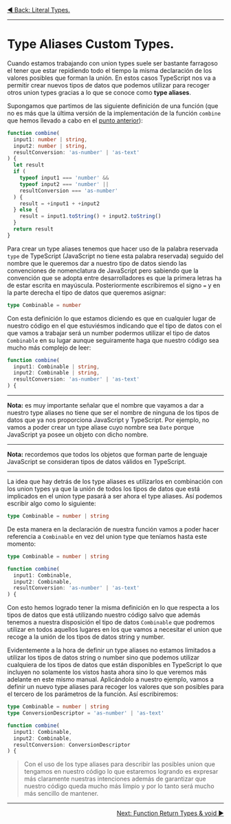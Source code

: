 <p align="left">
 <a href="02_12.md">◀ Back: Literal Types.</a>
</p>

---

# Type Aliases Custom Types.

Cuando estamos trabajando con union types suele ser bastante farragoso el tener que estar repidiendo todo el tiempo la misma declaración de los valores posibles que forman la unión. En estos casos TypeScript nos va a permitir crear nuevos tipos de datos que podemos utilizar para recoger otros union types gracias a lo que se conoce como **type aliases**. 

Supongamos que partimos de las siguiente definición de una función (que no es más que la última versión de la implementación de la función `combine` que hemos llevado a cabo en el [punto anterior](./02_12.md)):

```ts
function combine(
  input1: number | string,
  input2: number | string,
  resultConversion: 'as-number' | 'as-text'
) {
  let result
  if (
    typeof input1 === 'number' &&
    typeof input2 === 'number' ||
    resultConversion === 'as-number'
  ) {
    result = +input1 + +input2
  } else {
    result = input1.toString() + input2.toString()
  }
  return result
}
```

Para crear un type aliases tenemos que hacer uso de la palabra reservada `type` de TypeScript (JavaScript no tiene esta palabra reservada) seguido del nombre que le queremos dar a nuestro tipo de datos siendo las convenciones de nomenclatura de JavaScript pero sabiendo que la convención que se adopta entre desarrolladores es que la primera letras ha de estar escrita en mayúscula. Posteriormente escribiremos el signo `=` y en la parte derecha el tipo de datos que queremos asignar:

```ts
type Combinable = number
```

Con esta definición lo que estamos diciendo es que en cualquier lugar de nuestro código en el que estuviésmos indicando que el tipo de datos con el que vamos a trabajar será un number podermos utilizar el tipo de datos `Combinable` en su lugar aunque seguiramente haga que nuestro código sea mucho más complejo de leer:

```ts
function combine(
  input1: Combinable | string,
  input2: Combinable | string,
  resultConversion: 'as-number' | 'as-text'
) {
```

---
**Nota:** es muy importante señalar que el nombre que vayamos a dar a nuestro type aliases no tiene que ser el nombre de ninguna de los tipos de datos que ya nos proporciona JavaScript y TypeScript. Por ejemplo, no vamos a poder crear un type aliase cuyo nombre sea `Date` porque JavaScript ya posee un objeto con dicho nombre.

---
**Nota:** recordemos que todos los objetos que forman parte de lenguaje JavaScript se consideran tipos de datos válidos en TypeScript.

---

La idea que hay detrás de los type aliases es utilizarlos en combinación con los union types ya que la unión de todos los tipos de datos que está implicados en el union type pasará a ser ahora el type aliases. Así podemos escribir algo como lo siguiente:

```ts
type Combinable = number | string
```

De esta manera en la declaración de nuestra función vamos a poder hacer referencia a `Combinable` en vez del union type que teníamos hasta este momento:

```ts
type Combinable = number | string

function combine(
  input1: Combinable,
  input2: Combinable,
  resultConversion: 'as-number' | 'as-text'
) {
```

Con esto hemos logrado tener la misma definición en lo que respecta a los tipos de datos que está utilizando nuestro código salvo que además tenemos a nuestra disposición el tipo de datos `Combinable` que podremos utilizar en todos aquellos lugares en los que vamos a necesitar el union que recoge a la unión de los tipos de datos string y number.

Evidentemente a la hora de definir un type aliases no estamos limitados a utilizar los tipos de datos string o number sino que podemos utilizar cualquiera de los tipos de datos que están disponibles en TypeScript lo que incluyen no solamente los vistos hasta ahora sino lo que veremos más adelante en este mismo manual. Aplicándolo a nuestro ejemplo, vamos a definir un nuevo type aliases para recoger los valores que son posibles para el tercero de los parámetros de la función. Así escribiremos:

```ts
type Combinable = number | string
type ConversionDescriptor = 'as-number' | 'as-text'

function combine(
  input1: Combinable,
  input2: Combinable,
  resultConversion: ConversionDescriptor
) {
```

> Con el uso de los type aliases para describir las posibles union que tengamos en nuestro código lo que estaremos logrando es expresar más claramente nuestras intenciones además de garantizar que nuestro código queda mucho más limpio y por lo tanto será mucho más sencillo de mantener.

---

<p align="right">
 <a href="02_14.md">Next: Function Return Types & void ▶</a>
</p>
